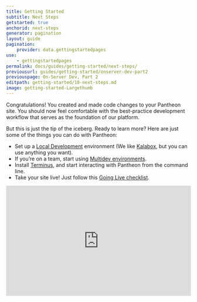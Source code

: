 ```yaml
---
title: Getting Started
subtitle: Next Steps
getstarted: true
anchorid: next-steps
generator: pagination
layout: guide
pagination:
    provider: data.gettingstartedpages
use:
    - gettingstartedpages
permalink: docs/guides/getting-started/next-steps/
previousurl: guides/getting-started/onserver-dev-part2
previouspage: On-Server Dev, Part 2
editpath: getting-started/10-next-steps.md
image: getting-started-Largethumb
---
```


Congratulations! You created and made code changes to your Pantheon site. You should now feel comfortable with the best-practice development workflow that serves as the foundation of our platform.

But this is just the tip of the iceberg. Ready to learn more? Here are just some of the things you can do with Pantheon:

- Set up a [Local Development](/docs/local-development) environment (We like [Kalabox](/docs/kalabox/), but you can use anything you want).
- If you’re on a team, start using [Multidev environments](/docs/multidev).
- Install [Terminus](/docs/terminus), and start interacting with Pantheon from the command line.
- Take your site live! Just follow this [Going Live checklist](/docs/going-live).


<iframe frameborder="0" width="100%" height="300px" src="https://www.getfeedback.com/r/12z1fMzn?page={{page.url}}&topic={{page.categories|last}}"></iframe>
